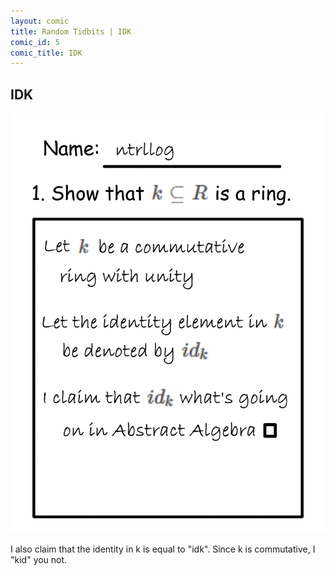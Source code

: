 ```yaml
---
layout: comic
title: Random Tidbits | IDK
comic_id: 5
comic_title: IDK
---
```


## IDK

<img id="img5" src="/assets/images/5.png">

I also claim that the identity in k is equal to "idk". Since k is commutative, I "kid" you not.

